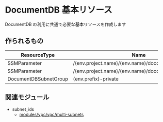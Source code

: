 # DocumentDB 基本リソース

DocumentDB の利用に共通で必要な基本リソースを作成します


## 作られるもの

| ResourceType           | Name                                                  |
|----                    |----                                                   |
| SSMParameter           | /(env.project.name)/(env.name)/docdb/master_user      |
| SSMParameter           | /(env.project.name)/(env.name)/docdb/master_password  |
| DocumentDBSubnetGroup  | (env.prefix)-private                                  |


## 関連モジュール

- subnet_ids
  - [modules/vpc/vpc/multi-subnets](../../vpc/vpc/multi-subnets)
